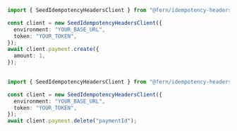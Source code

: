 ```typescript
import { SeedIdempotencyHeadersClient } from "@fern/idempotency-headers";

const client = new SeedIdempotencyHeadersClient({
  environment: "YOUR_BASE_URL",
  token: "YOUR_TOKEN",
});
await client.payment.create({
  amount: 1,
});
 
```                        


```typescript
import { SeedIdempotencyHeadersClient } from "@fern/idempotency-headers";

const client = new SeedIdempotencyHeadersClient({
  environment: "YOUR_BASE_URL",
  token: "YOUR_TOKEN",
});
await client.payment.delete("paymentId");
 
```                        


